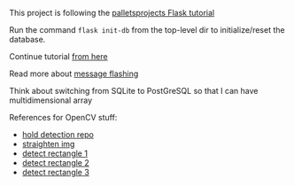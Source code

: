 This project is following the [palletsprojects Flask tutorial](https://flask.palletsprojects.com/en/1.1.x/tutorial/)

Run the command `flask init-db` from the top-level dir to initialize/reset the database.

Continue tutorial [from here](https://flask.palletsprojects.com/en/1.1.x/tutorial/tests/)

Read more about [message flashing](https://flask.palletsprojects.com/en/1.1.x/patterns/flashing/)




Think about switching from SQLite to PostGreSQL so that I can have multidimensional array



References for OpenCV stuff:
- [hold detection repo](https://github.com/scsukas8/NeuralClimb/tree/master/Hold%20Detection)
- [straighten img](https://stackoverflow.com/questions/11627362/how-to-straighten-a-rotated-rectangle-area-of-an-image-using-opencv-in-python)
- [detect rectangle 1](https://stackoverflow.com/questions/61166180/detect-rectangles-in-opencv-4-2-0-using-python-3-7)
- [detect rectangle 2](https://stackoverflow.com/questions/45767866/detect-rectangle-in-image-and-crop)
- [detect rectangle 3](https://stackoverflow.com/questions/57125879/improve-rectangle-contour-detection-in-image-using-opencv)
